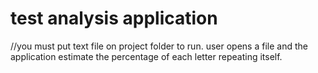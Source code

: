# test analysis application
//you must put text file on project folder to run.
user opens a file and the application estimate the percentage of each letter repeating itself.
